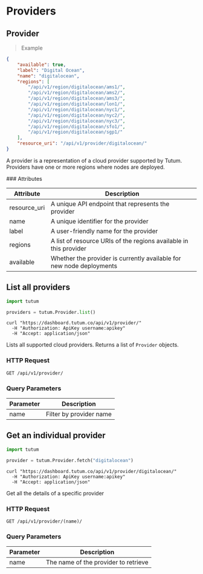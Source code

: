 # Providers

## Provider

> Example

```json
{
    "available": true,
    "label": "Digital Ocean",
    "name": "digitalocean",
    "regions": [
        "/api/v1/region/digitalocean/ams1/",
        "/api/v1/region/digitalocean/ams2/",
        "/api/v1/region/digitalocean/ams3/",
        "/api/v1/region/digitalocean/lon1/",
        "/api/v1/region/digitalocean/nyc1/",
        "/api/v1/region/digitalocean/nyc2/",
        "/api/v1/region/digitalocean/nyc3/",
        "/api/v1/region/digitalocean/sfo1/",
        "/api/v1/region/digitalocean/sgp1/"
    ],
    "resource_uri": "/api/v1/provider/digitalocean/"
}
```

A provider is a representation of a cloud provider supported by Tutum. Providers have one or more regions where nodes are deployed.


### Attributes

Attribute | Description
--------- | -----------
resource_uri | A unique API endpoint that represents the provider
name | A unique identifier for the provider
label | A user-friendly name for the provider
regions | A list of resource URIs of the regions available in this provider
available | Whether the provider is currently available for new node deployments


## List all providers

```python
import tutum

providers = tutum.Provider.list()
```

```shell
curl "https://dashboard.tutum.co/api/v1/provider/"
  -H "Authorization: ApiKey username:apikey"
  -H "Accept: application/json"
```


Lists all supported cloud providers. Returns a list of `Provider` objects.

### HTTP Request

`GET /api/v1/provider/`

### Query Parameters

Parameter | Description
--------- | ----------- 
name | Filter by provider name



## Get an individual provider

```python
import tutum

provider = tutum.Provider.fetch("digitalocean")
```

```shell
curl "https://dashboard.tutum.co/api/v1/provider/digitalocean/"
  -H "Authorization: ApiKey username:apikey"
  -H "Accept: application/json"
```


Get all the details of a specific provider

### HTTP Request

`GET /api/v1/provider/(name)/`

### Query Parameters

Parameter | Description
--------- | ----------- 
name | The name of the provider to retrieve
